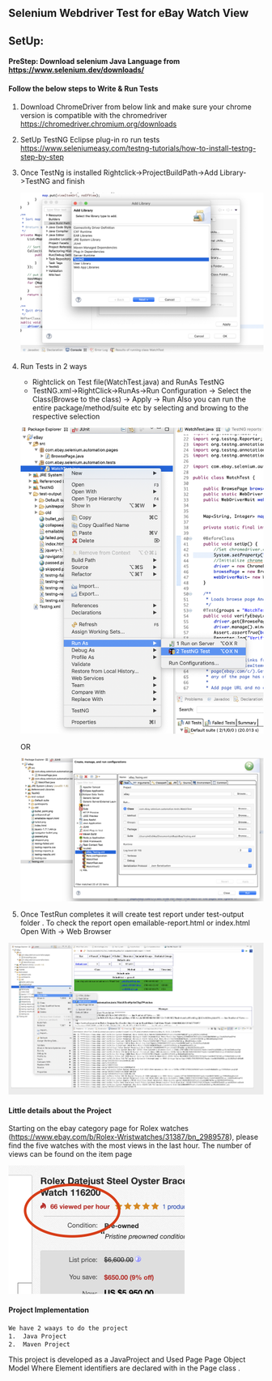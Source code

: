 ## Selenium Webdriver Test for eBay Watch View

## SetUp:

#### PreStep:  Download selenium Java Language from https://www.selenium.dev/downloads/
  
#### Follow the below steps to Write & Run Tests

1.  Download ChromeDriver from below link and make sure your chrome version is compatible with the chromedriver
    https://chromedriver.chromium.org/downloads
2. SetUp TestNG  Eclipse plug-in ro run tests
   https://www.seleniumeasy.com/testng-tutorials/how-to-install-testng-step-by-step
3. Once TestNg is installed Rightclick->ProjectBuildPath->Add Library->TestNG and finish  
   
   ![](TestNG.png)

4.  Run Tests in 2 ways
    - Rightclick on Test file(WatchTest.java) and RunAs TestNG  
    - TestNG.xml->RightClick->RunAs->Run Configuration -> Select the Class(Browse to the class) -> Apply -> Run
       Also you can run the  entire package/method/suite etc by selecting and browing to the respective selection
    
    ![](RunTestClass.png)
       
       OR
       
     ![](RunTestNG.png)
    
5.    Once TestRun completes it will create test report under test-output folder . To check the report open                            emailable-report.html or  index.html Open With -> Web Browser    

   ![](TestReport.png)
   
   #### Little details about the Project
   
   Starting on the ebay category page for Rolex watches (https://www.ebay.com/b/Rolex-Wristwatches/31387/bn_2989578), please     find the five watches with the most views in the last hour. The number of views can be found on the item page
   
   ![](eBayWatchView.png) 
    
  #### Project Implementation 
     
    We have 2 waays to do the project 
    1.  Java Project 
    2.  Maven Project
 This project is developed as a JavaProject and Used Page Page Object Model Where Element identifiers are declared with in the Page class .
 
